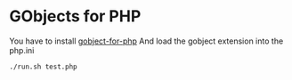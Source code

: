# GObjects for PHP

You have to install [gobject-for-php](https://github.com/megous/gobject-for-php)
And load the gobject extension into the php.ini

    ./run.sh test.php
